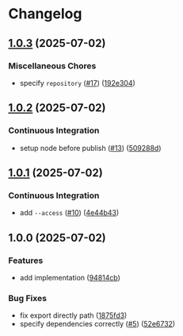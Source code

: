 # Changelog

## [1.0.3](https://github.com/Omochice/vite-plugin-inject-readme/compare/v1.0.2...v1.0.3) (2025-07-02)


### Miscellaneous Chores

* specify `repository` ([#17](https://github.com/Omochice/vite-plugin-inject-readme/issues/17)) ([192e304](https://github.com/Omochice/vite-plugin-inject-readme/commit/192e3044668abf4f0595e48d02696a80b85bd811))

## [1.0.2](https://github.com/Omochice/vite-plugin-inject-readme/compare/v1.0.1...v1.0.2) (2025-07-02)


### Continuous Integration

* setup node before publish ([#13](https://github.com/Omochice/vite-plugin-inject-readme/issues/13)) ([509288d](https://github.com/Omochice/vite-plugin-inject-readme/commit/509288d0ad6afec395e2ae533530eaec6ff0bfd0))

## [1.0.1](https://github.com/Omochice/vite-plugin-inject-readme/compare/v1.0.0...v1.0.1) (2025-07-02)


### Continuous Integration

* add `--access` ([#10](https://github.com/Omochice/vite-plugin-inject-readme/issues/10)) ([4e44b43](https://github.com/Omochice/vite-plugin-inject-readme/commit/4e44b43dc53d17702f996df21a6ffb26410afb03))

## 1.0.0 (2025-07-02)


### Features

* add implementation ([94814cb](https://github.com/Omochice/vite-plugin-inject-readme/commit/94814cb5047747e74b27fab6a3e45526376fceaf))


### Bug Fixes

* fix export directly path ([1875fd3](https://github.com/Omochice/vite-plugin-inject-readme/commit/1875fd3391e9b05789a00132e583c118ff8f0bd9))
* specify dependencies correctly ([#5](https://github.com/Omochice/vite-plugin-inject-readme/issues/5)) ([52e6732](https://github.com/Omochice/vite-plugin-inject-readme/commit/52e67320efab46dd722dfe223d6fa6bd1691e900))
